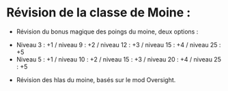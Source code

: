 # Révision de la classe de Moine :

- Révision du bonus magique des poings du moine, deux options :
* Niveau 3 : +1 / niveau 9 : +2 / niveau 12 : +3 / niveau 15 : +4 / niveau 25 : +5
* Niveau 5 : +1 / niveau 10 : +2 / niveau 15 : +3 / niveau 20 : +4 / niveau 25 : +5

- Révision des hlas du moine, basés sur le mod Oversight.
